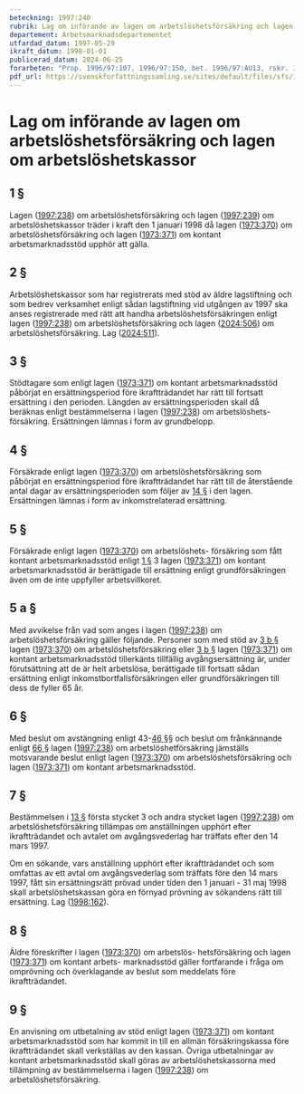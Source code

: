 ```yaml
---
beteckning: 1997:240
rubrik: Lag om införande av lagen om arbetslöshetsförsäkring och lagen om arbetslöshetskassor
departement: Arbetsmarknadsdepartementet
utfardad_datum: 1997-05-29
ikraft_datum: 1998-01-01
publicerad_datum: 2024-06-25
forarbeten: "Prop. 1996/97:107, 1996/97:150, bet. 1996/97:AU13, rskr. 1996/97:236"
pdf_url: https://svenskforfattningssamling.se/sites/default/files/sfs/1997-05/SFS1997-240.pdf
---
```


# Lag om införande av lagen om arbetslöshetsförsäkring och lagen om arbetslöshetskassor

## 1 §

Lagen ([1997:238](https://selex.se/eli/sfs/1997/238)) om arbetslöshetsförsäkring och lagen ([1997:239](https://selex.se/eli/sfs/1997/239)) om arbetslöshetskassor träder i kraft den 1 januari 1998 då lagen ([1973:370](https://selex.se/eli/sfs/1973/370)) om arbetslöshetsförsäkring och lagen ([1973:371](https://selex.se/eli/sfs/1973/371)) om kontant arbetsmarknadsstöd upphör att gälla.

## 2 §

Arbetslöshetskassor som har registrerats med stöd av äldre lagstiftning och som bedrev verksamhet enligt sådan lagstiftning vid utgången av 1997 ska anses registrerade med rätt att handha arbetslöshetsförsäkringen enligt lagen ([1997:238](https://selex.se/eli/sfs/1997/238)) om arbetslöshetsförsäkring och lagen ([2024:506](https://selex.se/eli/sfs/2024/506)) om arbetslöshetsförsäkring. Lag ([2024:511](https://selex.se/eli/sfs/2024/511)).

## 3 §

Stödtagare som enligt lagen ([1973:371](https://selex.se/eli/sfs/1973/371)) om kontant arbetsmarknadsstöd påbörjat en ersättningsperiod före ikraftträdandet har rätt till fortsatt ersättning i den perioden. Längden av ersättningsperioden skall då beräknas enligt bestämmelserna i lagen ([1997:238](https://selex.se/eli/sfs/1997/238)) om arbetslöshets- försäkring. Ersättningen lämnas i form av grundbelopp.

## 4 §

Försäkrade enligt lagen ([1973:370](https://selex.se/eli/sfs/1973/370)) om arbetslöshetsförsäkring som påbörjat en ersättningsperiod före ikraftträdandet har rätt till de återstående antal dagar av ersättningsperioden som följer av [14 §](#14) i den lagen. Ersättningen lämnas i form av inkomstrelaterad ersättning.

## 5 §

Försäkrade enligt lagen ([1973:370](https://selex.se/eli/sfs/1973/370)) om arbetslöshets- försäkring som fått kontant arbetsmarknadsstöd enligt [1 §](#1) 3 lagen ([1973:371](https://selex.se/eli/sfs/1973/371)) om kontant arbetsmarknadsstöd är berättigade till ersättning enligt grundförsäkringen även om de inte uppfyller arbetsvillkoret.

## 5 a §

Med avvikelse från vad som anges i lagen ([1997:238](https://selex.se/eli/sfs/1997/238)) om arbetslöshetsförsäkring gäller följande. Personer som med stöd av [3 b §](#3b) lagen ([1973:370](https://selex.se/eli/sfs/1973/370)) om arbetslöshetsförsäkring eller [3 b §](#3b) lagen ([1973:371](https://selex.se/eli/sfs/1973/371)) om kontant arbetsmarknadsstöd tillerkänts tillfällig avgångsersättning är, under förutsättning att de är helt arbetslösa, berättigade till fortsatt sådan ersättning enligt inkomstbortfallsförsäkringen eller grundförsäkringen till dess de fyller 65 år.

## 6 §

Med beslut om avstängning enligt 43-[46 §](#46)§ och beslut om frånkännande enligt [66 §](#66) lagen ([1997:238](https://selex.se/eli/sfs/1997/238)) om arbetslöshetförsäkring jämställs motsvarande beslut enligt lagen ([1973:370](https://selex.se/eli/sfs/1973/370)) om arbetslöshetsförsäkring och lagen ([1973:371](https://selex.se/eli/sfs/1973/371)) om kontant arbetsmarknadsstöd.

## 7 §

Bestämmelsen i [13 §](#13) första stycket 3 och andra stycket lagen ([1997:238](https://selex.se/eli/sfs/1997/238)) om arbetslöshetsförsäkring tillämpas om anställningen upphört efter ikraftträdandet och avtalet om avgångsvederlag har träffats efter den 14 mars 1997.

Om en sökande, vars anställning upphört efter ikraftträdandet och som omfattas av ett avtal om avgångsvederlag som träffats före den 14 mars 1997, fått sin ersättningsrätt prövad under tiden den 1 januari - 31 maj 1998 skall arbetslöshetskassan göra en förnyad prövning av sökandens rätt till ersättning. Lag ([1998:162](https://selex.se/eli/sfs/1998/162)).

## 8 §

Äldre föreskrifter i lagen ([1973:370](https://selex.se/eli/sfs/1973/370)) om arbetslös- hetsförsäkring och lagen ([1973:371](https://selex.se/eli/sfs/1973/371)) om kontant arbets- marknadsstöd gäller fortfarande i fråga om omprövning och överklagande av beslut som meddelats före ikraftträdandet.

## 9 §

En anvisning om utbetalning av stöd enligt lagen ([1973:371](https://selex.se/eli/sfs/1973/371)) om kontant arbetsmarknadsstöd som har kommit in till en allmän försäkringskassa före ikraftträdandet skall verkställas av den kassan. Övriga utbetalningar av kontant arbetsmarknadsstöd skall göras av arbetslöshetskassorna med tillämpning av bestämmelserna i lagen ([1997:238](https://selex.se/eli/sfs/1997/238)) om arbetslöshetsförsäkring.